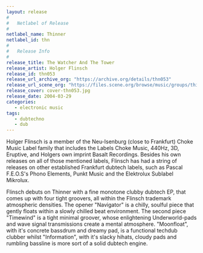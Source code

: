 ```yaml
---
layout: release
#
#   Netlabel of Release
#
netlabel_name: Thinner
netlabel_id: thn
#
#   Release Info
#
release_title: The Watcher And The Tower
release_artist: Holger Flinsch
release_id: thn053
release_url_archive_org: "https://archive.org/details/thn053"
release_url_scene_org: "https://files.scene.org/browse/music/groups/thinner/zip/"
release_cover: cover-thn053.jpg
release_date: 2004-03-29
categories:
   - electronic music
tags:
   - dubtechno
   - dub
---
```

Holger Flinsch is a member of the Neu-Isenburg (close to Frankfurt) Choke Music Label family that includes the Labels Choke Music, 440Hz, 3D, Eruptive, and Holgers own imprint Basalt Recordings. Besides his own releases on all of those mentioned labels, Flinsch has had a string of releases on other established Frankfurt dubtech labels, such as Pascal F.E.O.S's Phono Elements, Punkt Music and the Elektrolux Sublabel Mikrolux.

Flinsch debuts on Thinner with a fine monotone clubby dubtech EP, that comes up with four tight groovers, all within the Flinsch trademark atmospheric densities. The opener "Navigator" is a chilly, soulful piece that gently floats within a slowly chilled beat environment. The second piece "Timewind" is a tight minimal groover, whose enlightening Underworld-pads and wave signal transmissions create a mental atmosphere. "Moonfloat", with it's concrete bassdrum and dreamy pad, is a functional techdub clubber whilst "Information", with it's slacky hihats, cloudy pads and rumbling bassline is more sort of a solid dubtech engine.
